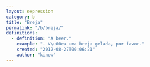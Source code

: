 ```yaml
---
layout: expression
category: b
title: "Breja"
permalink: "/b/breja/"
definitions:
  - definition: "A beer."
    example: "- V\u00ea uma breja gelada, por favor."
    created: "2012-08-27T00:06:21"
    author: "kinow"
---
```

